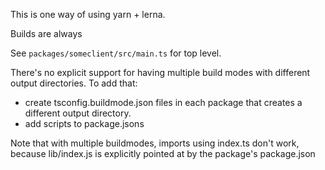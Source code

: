 This is one way of using yarn + lerna.

Builds are always

See `packages/someclient/src/main.ts` for top level.

There's no explicit support for having multiple build modes with different output directories.
To add that:
* create tsconfig.buildmode.json files in each package that creates a
different output directory.
* add scripts to package.jsons

Note that with multiple buildmodes, imports using index.ts don't work, because lib/index.js is explicitly pointed at by the package's package.json

